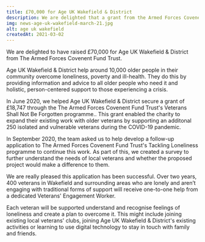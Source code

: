 ```yaml
---
title: £70,000 for Age UK Wakefield & District
description: We are delighted that a grant from the Armed Forces Covenent Fund Trust will engage 400 older veterans experiencing loneliness and social isolation.
img: news-age-uk-wakefield-march-21.jpg
alt: age uk wakefield
createdAt: 2021-03-02
---
```


We are delighted to have raised £70,000 for Age UK Wakefield & District from The Armed Forces Covenent Fund Trust.

Age UK Wakefield & District help around 10,000 older people in their community overcome loneliness, poverty and ill-health. They do this by providing information and advice to all older people who need it and holistic, person-centered support to those experiencing a crisis.

In June 2020, we helped Age UK Wakefield & District secure a grant of £18,747 through the The Armed Forces Covenent Fund Trust's Veterans Shall Not Be Forgotten programme.. This grant enabled the charity to expand their existing work with older veterans by supporting an additonal 250 isolated and vulnerable veterans during the COVID-19 pandemic.

In September 2020, the team asked us to help develop a follow-up application to The Armed Forces Covenent Fund Trust's Tackling Loneliness programme to continue this work. As part of this, we created a survey to further understand the needs of local veterans and whether the proposed project would make a difference to them.

We are really pleased this application has been successful. Over two years, 400 veterans in Wakefield and surrounding areas who are lonely and aren’t engaging with traditional forms of support will receive one-to-one help from a dedicated Veterans' Engagement Worker.

Each veteran will be supported understand and recognise feelings of loneliness and create a plan to overcome it. This might include joining existing local veterans' clubs, joining Age UK Wakefield & District's existing activities or learning to use digital technology to stay in touch with family and friends.
